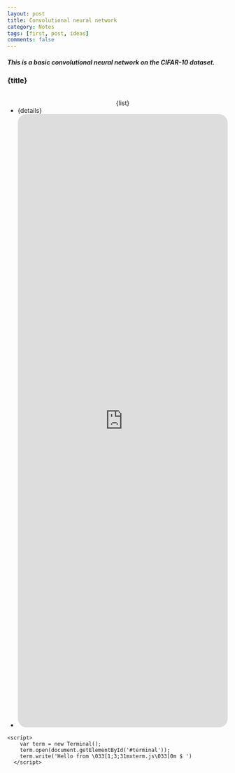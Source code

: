 ```yaml
---
layout: post
title: Convolutional neural network
category: Notes
tags: [first, post, ideas]
comments: false
---
```

<h4 style="font-style:italic; font-weight:bold">This is a basic convolutional neural network on the CIFAR-10 dataset.</h4>

<h3>{title}</h3>
<ul><br><center>{list}</center>
  <li>{details}</li>
  <li><iframe src="https://goo.gl/9stxP6" style="width: 100%; border-radius: 20px; height: 35vh;" frameborder="0" allowfullscreen></iframe></li>
</ul>
<link rel="stylesheet" href="bower_components/xterm.js/dist/xterm.css" />

<script src="bower_components/xterm.js/dist/xterm.js"></script>
 <div id="terminal"></div>
 
    <script>
      	var term = new Terminal();
        term.open(document.getElementById('#terminal'));
        term.write('Hello from \033[1;3;31mxterm.js\033[0m $ ')
      </script>

  
